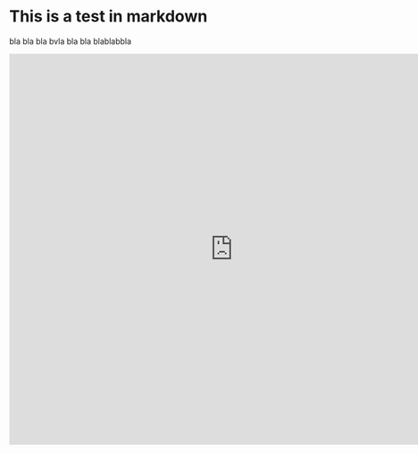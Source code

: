 # This is a test in markdown

bla bla bla bvla bla bla blablabbla


<p align="center">
<iframe
  src="https://lookerv64.dev.looker.com/embed/dashboards/143"
  width="800"
  height="700"
   frameborder='0'>
</iframe></p>
